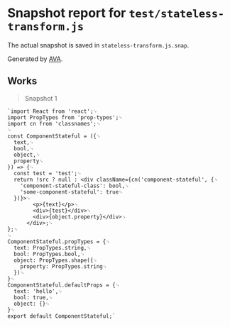 # Snapshot report for `test/stateless-transform.js`

The actual snapshot is saved in `stateless-transform.js.snap`.

Generated by [AVA](https://ava.li).

## Works

> Snapshot 1

    `import React from 'react';␊
    import PropTypes from 'prop-types';␊
    import cn from 'classnames';␊
    ␊
    const ComponentStateful = ({␊
      text,␊
      bool,␊
      object,␊
      property␊
    }) => {␊
      const test = 'test';␊
      return !src ? null : <div className={cn('component-stateful', {␊
        'component-stateful-class': bool,␊
        'some-component-stateful': true␊
      })}>␊
            <p>{text}</p>␊
            <div>{test}</div>␊
            <div>{object.property}</div>␊
          </div>;␊
    };␊
    ␊
    ComponentStateful.propTypes = {␊
      text: PropTypes.string,␊
      bool: PropTypes.bool,␊
      object: PropTypes.shape({␊
        property: PropTypes.string␊
      })␊
    }␊
    ComponentStateful.defaultProps = {␊
      text: 'hello',␊
      bool: true,␊
      object: {}␊
    }␊
    export default ComponentStateful;`
